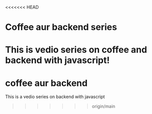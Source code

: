 <<<<<<< HEAD
# Coffee aur backend series 

This is vedio series on coffee and backend with javascript!
=======
# coffee aur backend

This is a vedio series on backend with javascript
>>>>>>> origin/main
